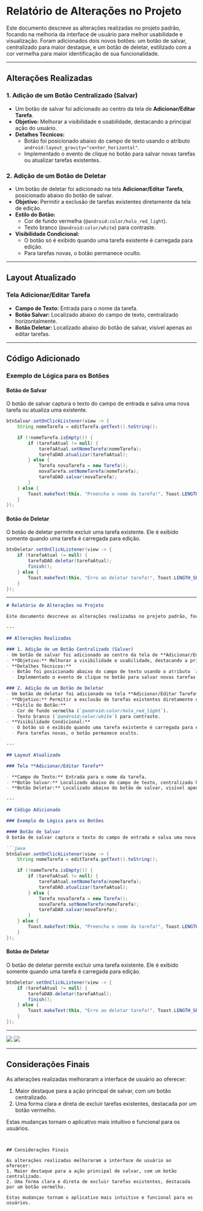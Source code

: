 # Relatório de Alterações no Projeto

Este documento descreve as alterações realizadas no projeto padrão, focando na melhoria da interface de usuário para melhor usabilidade e visualização. Foram adicionados dois novos botões: um botão de salvar, centralizado para maior destaque, e um botão de deletar, estilizado com a cor vermelha para maior identificação de sua funcionalidade.

---

## Alterações Realizadas

### 1. Adição de um Botão Centralizado (Salvar)
- Um botão de salvar foi adicionado ao centro da tela de **Adicionar/Editar Tarefa**.
- **Objetivo:** Melhorar a visibilidade e usabilidade, destacando a principal ação do usuário.
- **Detalhes Técnicos:**
  - Botão foi posicionado abaixo do campo de texto usando o atributo `android:layout_gravity="center_horizontal"`.
  - Implementado o evento de clique no botão para salvar novas tarefas ou atualizar tarefas existentes.

### 2. Adição de um Botão de Deletar
- Um botão de deletar foi adicionado na tela **Adicionar/Editar Tarefa**, posicionado abaixo do botão de salvar.
- **Objetivo:** Permitir a exclusão de tarefas existentes diretamente da tela de edição.
- **Estilo do Botão:**
  - Cor de fundo vermelha (`@android:color/holo_red_light`).
  - Texto branco (`@android:color/white`) para contraste.
- **Visibilidade Condicional:**
  - O botão só é exibido quando uma tarefa existente é carregada para edição.
  - Para tarefas novas, o botão permanece oculto.

---

## Layout Atualizado

### Tela **Adicionar/Editar Tarefa**

- **Campo de Texto:** Entrada para o nome da tarefa.
- **Botão Salvar:** Localizado abaixo do campo de texto, centralizado horizontalmente.
- **Botão Deletar:** Localizado abaixo do botão de salvar, visível apenas ao editar tarefas.

---

## Código Adicionado

### Exemplo de Lógica para os Botões

#### Botão de Salvar
O botão de salvar captura o texto do campo de entrada e salva uma nova tarefa ou atualiza uma existente.

```java
btnSalvar.setOnClickListener(view -> {
    String nomeTarefa = editTarefa.getText().toString();

    if (!nomeTarefa.isEmpty()) {
        if (tarefaAtual != null) {
            tarefaAtual.setNomeTarefa(nomeTarefa);
            tarefaDAO.atualizar(tarefaAtual);
        } else {
            Tarefa novaTarefa = new Tarefa();
            novaTarefa.setNomeTarefa(nomeTarefa);
            tarefaDAO.salvar(novaTarefa);
        }
    } else {
        Toast.makeText(this, "Preencha o nome da tarefa!", Toast.LENGTH_SHORT).show();
    }
});
```

#### Botão de Deletar
O botão de deletar permite excluir uma tarefa existente. Ele é exibido somente quando uma tarefa é carregada para edição.

```java
btnDeletar.setOnClickListener(view -> {
    if (tarefaAtual != null) {
        tarefaDAO.deletar(tarefaAtual);
        finish();
    } else {
        Toast.makeText(this, "Erro ao deletar tarefa!", Toast.LENGTH_SHORT).show();
    }
});
```

---
```markdown
# Relatório de Alterações no Projeto

Este documento descreve as alterações realizadas no projeto padrão, focando na melhoria da interface de usuário para melhor usabilidade e visualização. Foram adicionados dois novos botões: um botão de salvar, centralizado para maior destaque, e um botão de deletar, estilizado com a cor vermelha para maior identificação de sua funcionalidade.

---

## Alterações Realizadas

### 1. Adição de um Botão Centralizado (Salvar)
- Um botão de salvar foi adicionado ao centro da tela de **Adicionar/Editar Tarefa**.
- **Objetivo:** Melhorar a visibilidade e usabilidade, destacando a principal ação do usuário.
- **Detalhes Técnicos:**
  - Botão foi posicionado abaixo do campo de texto usando o atributo `android:layout_gravity="center_horizontal"`.
  - Implementado o evento de clique no botão para salvar novas tarefas ou atualizar tarefas existentes.

### 2. Adição de um Botão de Deletar
- Um botão de deletar foi adicionado na tela **Adicionar/Editar Tarefa**, posicionado abaixo do botão de salvar.
- **Objetivo:** Permitir a exclusão de tarefas existentes diretamente da tela de edição.
- **Estilo do Botão:**
  - Cor de fundo vermelha (`@android:color/holo_red_light`).
  - Texto branco (`@android:color/white`) para contraste.
- **Visibilidade Condicional:**
  - O botão só é exibido quando uma tarefa existente é carregada para edição.
  - Para tarefas novas, o botão permanece oculto.

---

## Layout Atualizado

### Tela **Adicionar/Editar Tarefa**

- **Campo de Texto:** Entrada para o nome da tarefa.
- **Botão Salvar:** Localizado abaixo do campo de texto, centralizado horizontalmente.
- **Botão Deletar:** Localizado abaixo do botão de salvar, visível apenas ao editar tarefas.

---

## Código Adicionado

### Exemplo de Lógica para os Botões

#### Botão de Salvar
O botão de salvar captura o texto do campo de entrada e salva uma nova tarefa ou atualiza uma existente.

```java
btnSalvar.setOnClickListener(view -> {
    String nomeTarefa = editTarefa.getText().toString();

    if (!nomeTarefa.isEmpty()) {
        if (tarefaAtual != null) {
            tarefaAtual.setNomeTarefa(nomeTarefa);
            tarefaDAO.atualizar(tarefaAtual);
        } else {
            Tarefa novaTarefa = new Tarefa();
            novaTarefa.setNomeTarefa(nomeTarefa);
            tarefaDAO.salvar(novaTarefa);
        }
    } else {
        Toast.makeText(this, "Preencha o nome da tarefa!", Toast.LENGTH_SHORT).show();
    }
});
```

#### Botão de Deletar
O botão de deletar permite excluir uma tarefa existente. Ele é exibido somente quando uma tarefa é carregada para edição.

```java
btnDeletar.setOnClickListener(view -> {
    if (tarefaAtual != null) {
        tarefaDAO.deletar(tarefaAtual);
        finish();
    } else {
        Toast.makeText(this, "Erro ao deletar tarefa!", Toast.LENGTH_SHORT).show();
    }
});
```

---

![](https://raw.githubusercontent.com/riccardoalv/ListaTarefasApp/refs/heads/master/imagens/Screenshot%20From%202024-12-24%2018-52-23.png)
![](https://raw.githubusercontent.com/riccardoalv/ListaTarefasApp/refs/heads/master/imagens/Screenshot%20From%202024-12-24%2018-52-28.png)

---
## Considerações Finais

As alterações realizadas melhoraram a interface de usuário ao oferecer:
1. Maior destaque para a ação principal de salvar, com um botão centralizado.
2. Uma forma clara e direta de excluir tarefas existentes, destacada por um botão vermelho.

Estas mudanças tornam o aplicativo mais intuitivo e funcional para os usuários.

```


## Considerações Finais

As alterações realizadas melhoraram a interface de usuário ao oferecer:
1. Maior destaque para a ação principal de salvar, com um botão centralizado.
2. Uma forma clara e direta de excluir tarefas existentes, destacada por um botão vermelho.

Estas mudanças tornam o aplicativo mais intuitivo e funcional para os usuários.
